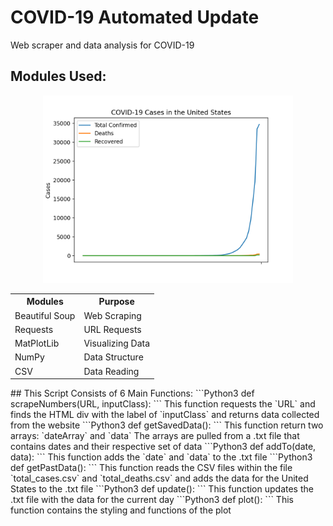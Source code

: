 # COVID-19 Automated Update
Web scraper and data analysis for COVID-19 

## Modules Used:
<html>
<head>
   <style>
      display: inline;
   </style>
</head>
<p align="center">
   <img src = "Graph.png" width=400/>
</p>
<table style="width:100%">
   
  <tr>
    <th>Modules</th>
    <th>Purpose</th> 
  </tr>
  <tr>
    <td>Beautiful Soup</td>
    <td>Web Scraping</td>
  </tr>
  <tr>
    <td>Requests</td>
    <td>URL Requests</td>
  </tr>
  <tr>
    <td>MatPlotLib</td>
    <td>Visualizing Data</td>
  </tr>
  <tr>
    <td>NumPy</td>
    <td>Data Structure</td>
  </tr>
  <tr>
    <td>CSV</td>
    <td>Data Reading</td>
  </tr>
</table>
</html>
## This Script Consists of 6 Main Functions:
```Python3
def scrapeNumbers(URL, inputClass):
```
This function requests the `URL` and finds the HTML div with the label of `inputClass` and returns data collected from the website
```Python3
def getSavedData():
 ```
 This function return two arrays: `dateArray` and `data`
 The arrays are pulled from a .txt file that contains dates and their respective set of data
```Python3
def addTo(date, data):
 ```
 This function adds the `date` and `data` to the .txt file
 ```Python3
 def getPastData():
 ```
 This function reads the CSV files within the file `total_cases.csv` and `total_deaths.csv` and adds the data for the United States to the .txt file
 ```Python3
 def update():
 ```
 This function updates the .txt file with the data for the current day
 ```Python3
 def plot():
 ```
 This function contains the styling and functions of the plot 

